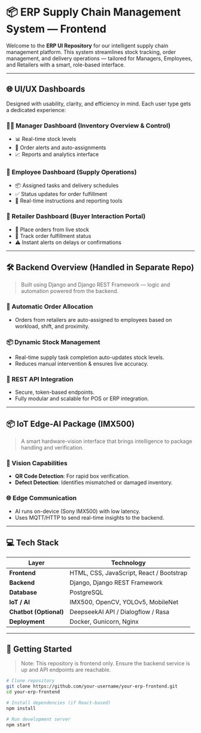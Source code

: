 # 📦 ERP Supply Chain Management System — Frontend

Welcome to the **ERP UI Repository** for our intelligent supply chain management platform. This system streamlines stock tracking, order management, and delivery operations — tailored for Managers, Employees, and Retailers with a smart, role-based interface.

---

## 🌐 UI/UX Dashboards

Designed with usability, clarity, and efficiency in mind. Each user type gets a dedicated experience:

### 🧑‍💼 Manager Dashboard (Inventory Overview & Control)
- 📊 Real-time stock levels
- 🔔 Order alerts and auto-assignments
- 📈 Reports and analytics interface

### 👷 Employee Dashboard (Supply Operations)
- 📦 Assigned tasks and delivery schedules
- ✅ Status updates for order fulfillment
- 📡 Real-time instructions and reporting tools

### 🛒 Retailer Dashboard (Buyer Interaction Portal)
- 📝 Place orders from live stock
- 🚚 Track order fulfillment status
- ⚠️ Instant alerts on delays or confirmations

---

## 🛠️ Backend Overview (Handled in Separate Repo)

> Built using Django and Django REST Framework — logic and automation powered from the backend.

### 🔄 Automatic Order Allocation
- Orders from retailers are auto-assigned to employees based on workload, shift, and proximity.

### 📦 Dynamic Stock Management
- Real-time supply task completion auto-updates stock levels.
- Reduces manual intervention & ensures live accuracy.

### 🔐 REST API Integration
- Secure, token-based endpoints.
- Fully modular and scalable for POS or ERP integration.

---

## 📦 IoT Edge-AI Package (IMX500)

> A smart hardware-vision interface that brings intelligence to package handling and verification.

### 🧠 Vision Capabilities
- **QR Code Detection**: For rapid box verification.
- **Defect Detection**: Identifies mismatched or damaged inventory.

### 🌐 Edge Communication
- AI runs on-device (Sony IMX500) with low latency.
- Uses MQTT/HTTP to send real-time insights to the backend.

---

## 💻 Tech Stack

| Layer | Technology |
|-------|------------|
| **Frontend** | HTML, CSS, JavaScript, React / Bootstrap |
| **Backend** | Django, Django REST Framework |
| **Database** | PostgreSQL |
| **IoT / AI** | IMX500, OpenCV, YOLOv5, MobileNet |
| **Chatbot (Optional)** | DeepseekAI API / Dialogflow / Rasa |
| **Deployment** | Docker, Gunicorn, Nginx |

---

## 🚀 Getting Started

> Note: This repository is frontend only. Ensure the backend service is up and API endpoints are reachable.

```bash
# Clone repository
git clone https://github.com/your-username/your-erp-frontend.git
cd your-erp-frontend

# Install dependencies (if React-based)
npm install

# Run development server
npm start
